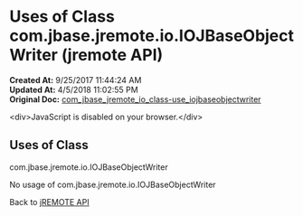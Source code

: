 # Uses of Class com.jbase.jremote.io.IOJBaseObjectWriter (jremote API)

**Created At:** 9/25/2017 11:44:24 AM  
**Updated At:** 4/5/2018 11:02:55 PM  
**Original Doc:** [com_jbase_jremote_io_class-use_iojbaseobjectwriter](https://docs.jbase.com/39253-class-use/com_jbase_jremote_io_class-use_iojbaseobjectwriter)  

<!--<br>    try {<br>        if (location.href.indexOf('is-external=true') == -1) {<br>            parent.document.title="Uses of Class com.jbase.jremote.io.IOJBaseObjectWriter (jremote   API)";<br>        }<br>    }<br>    catch(err) {<br>    }<br>//-->&lt;div&gt;JavaScript is disabled on your browser.&lt;/div&gt;


<!--<br>  allClassesLink = document.getElementById("allclasses\_navbar\_top");<br>  if(window==top) {<br>    allClassesLink.style.display = "block";<br>  }<br>  else {<br>    allClassesLink.style.display = "none";<br>  }<br>  //-->

## Uses of Class
com.jbase.jremote.io.IOJBaseObjectWriter

No usage of com.jbase.jremote.io.IOJBaseObjectWriter

Back to [jREMOTE API](com_jbase_jremote_package-summary)
